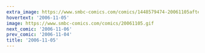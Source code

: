 ```yaml
---
extra_image: https://www.smbc-comics.com/comics/1448579474-20061105after.png
hovertext: '2006-11-05'
image: https://www.smbc-comics.com/comics/20061105.gif
next_comic: '2006-11-06'
prev_comic: '2006-11-04'
title: '2006-11-05'
---
```


